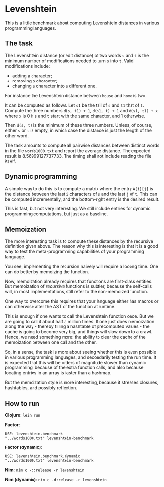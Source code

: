 Levenshtein
===========

This is a little benchmark about computing Levenshtein distances in various
programming languages.

The task
--------

The Levenshtein distance (or edit distance) of two words `s` and `t` is the
minimum number of modifications needed to turn `s` into `t`. Valid modifications
include:

* adding a character;
* removing a character;
* changing a character into a different one.

For instance the Levenshtein distance between `house` and `home` is two.

It can be computed as follows. Let `s1` be the tail of `s` and `t1` that of `t`.
Compute the three numbers `d(s, t1) + 1`, `d(s1, t) + 1` and `d(s1, t1) + x`
where `x` is 0 if `s` and `t` start with the same character, and 1 otherwise.

Then `d(s, t)` is the minimum of these three numbers. Unless, of course, either
`s` or `t` is empty, in which case the distance is just the length of the other
word.

The task amounts to compute all pairwise distances between distinct words in
the file `words1000.txt` and report the average distance. The expected result
is 8.56999127737733. The timing shall not include reading the file itself.

Dynamic programming
-------------------

A simple way to do this is to compute a matrix where the entry `A[i][j]` is
the distance between the last `i` characters of `s` and the last `j` of `t`.
This can be computed incrementally, and the bottom-right entry is the desired
result.

This is fast, but not very interesting. We still include entries for dynamic
programming computations, but just as a baseline.

Memoization
-----------

The more interesting task is to compute these distances by the recursive
definition given above. The reason why this is interesting is that it is a
good way to test the meta-programming capabilities of your programming
language.

You see, implementing the recursion naively will require a looong time. One can
do better by memoizing the function.

Now, memoization already requires that functions are first-class entities. But
memoization of *recursive* functions is subtler, because the self-calls will,
in most implementations, still refer to the non-memoized function.

One way to overcome this requires that your language either has macros or
can otherwise alter the AST of the function at runtime.

This is enough if one wants to call the Levenshtein function once. But we are
going to call it about half a million times. If one just does memoization along
the way - thereby filling a hashtable of precomputed values - the cache is
going to become very big, and things will slow down to a crawl. Hence, we need
something more: the ability to clear the cache of the memoization between one
call and the other.

So, in a sense, the task is more about seeing whether this is even possible in
various programming languages, and secondarily testing the run time. It is
expected that this will be orders of magnitude slower than dynamic programming,
because of the extra function calls, and also because locating entries in an
array is faster than a hashmap.

But the memoization style is more interesting, because it stresses closures,
hashtables, and possibly reflection.

How to run
----------

**Clojure**: `lein run`

**Factor**:

    USE: levenshtein.benchmark
    "../words1000.txt" levenshtein-benchmark

**Factor (dynamic)**:

    USE: levenshtein.benchmark.dynamic
    "../words1000.txt" levenshtein-benchmark

**Nim**: `nim c -d:release -r levenshtein`

**Nim (dynamic)**: `nim c -d:release -r levenshtein`